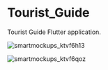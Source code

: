 # Tourist_Guide

Tourist Guide Flutter application.

![smartmockups_ktvf6h13](https://user-images.githubusercontent.com/80541747/169585013-db68f7d4-992b-49f5-9e7e-0faca12b6e19.jpg)

![smartmockups_ktvf6qoz](https://user-images.githubusercontent.com/80541747/169585073-476be00e-37ed-4a8d-b969-f1b1cd19dbae.jpg)


